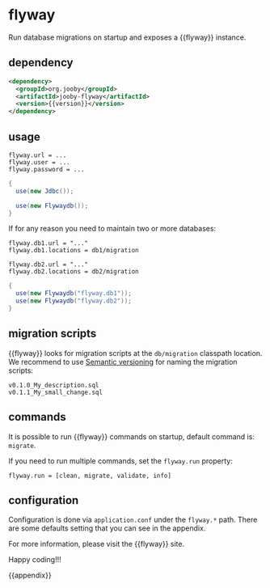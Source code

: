 # flyway

Run database migrations on startup and exposes a {{flyway}} instance.

## dependency

```xml
<dependency>
  <groupId>org.jooby</groupId>
  <artifactId>jooby-flyway</artifactId>
  <version>{{version}}</version>
</dependency>
```
## usage

```properties
flyway.url = ...
flyway.user = ...
flyway.password = ...
```

```java
{
  use(new Jdbc());

  use(new Flywaydb());
}
```

If for any reason you need to maintain two or more databases:

```properties
flyway.db1.url = "..."
flyway.db1.locations = db1/migration

flyway.db2.url = "..."
flyway.db2.locations = db2/migration
```

```java
{
  use(new Flywaydb("flyway.db1"));
  use(new Flywaydb("flyway.db2"));
}
```

## migration scripts

{{flyway}} looks for migration scripts at the ```db/migration``` classpath location.
We recommend to use [Semantic versioning](http://semver.org) for naming the migration scripts:

```
v0.1.0_My_description.sql
v0.1.1_My_small_change.sql
```

## commands
It is possible to run {{flyway}} commands on startup, default command is: ```migrate```.

If you need to run multiple commands, set the ```flyway.run``` property:

```properties
flyway.run = [clean, migrate, validate, info]
```

## configuration

Configuration is done via ```application.conf``` under the ```flyway.*``` path.
There are some defaults setting that you can see in the appendix.


For more information, please visit the {{flyway}} site.

Happy coding!!!

{{appendix}}
